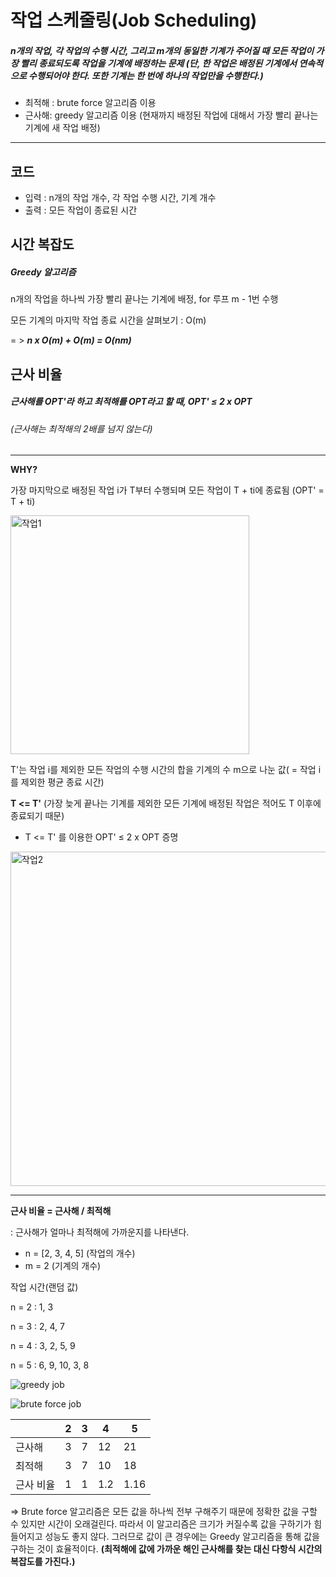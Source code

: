 # 작업 스케줄링(Job Scheduling)

##### n개의 작업, 각 작업의 수행 시간, 그리고 m개의 동일한 기계가 주어질 때 모든 작업이 가장 빨리 종료되도록 작업을 기계에 배정하는 문제 (단, 한 작업은 배정된 기계에서 연속적으로 수행되어야 한다. 또한 기계는 한 번에 하나의 작업만을 수행한다.)

- 최적해 : brute force 알고리즘 이용
- 근사해: greedy 알고리즘 이용 (현재까지 배정된 작업에 대해서 가장 빨리 끝나는 기계에 새 작업 배정)

------

## 코드

- 입력 : n개의 작업 개수, 각 작업 수행 시간, 기계 개수
- 출력 : 모든 작업이 종료된 시간



## 시간 복잡도

##### Greedy 알고리즘

n개의 작업을 하나씩 가장 빨리 끝나는 기계에 배정, for 루프 m - 1번 수행

모든 기계의 마지막 작업 종료 시간을 살펴보기 : O(m)

= > ***n x O(m) + O(m) = O(nm)***



## 근사 비율

##### 근사해를 OPT'라 하고 최적해를 OPT라고 할 때,  OPT' ≤ 2 x OPT

###### (근사해는 최적해의 2배를 넘지 않는다)

------

**WHY?**

가장 마지막으로 배정된 작업 i가 T부터 수행되며 모든 작업이 T + ti에 종료됨 (OPT' = T + ti)

<img width="382" alt="작업1" src="https://user-images.githubusercontent.com/80511341/118688798-572ec500-b841-11eb-8c1e-28be34ad8719.PNG">

T'는 작업 i를 제외한 모든 작업의 수행 시간의 합을 기계의 수 m으로 나눈 값( = 작업 i를 제외한 평균 종료 시간)

**T <= T'** (가장 늦게 끝나는 기계를 제외한 모든 기계에 배정된 작업은 적어도 T 이후에 종료되기 때문)

-  T <= T' 를 이용한 OPT' ≤ 2 x OPT 증명

<img width="535" alt="작업2" src="https://user-images.githubusercontent.com/80511341/118688820-5b5ae280-b841-11eb-88f5-c9d736ee17a1.PNG">

------

**근사 비율 = 근사해 / 최적해** 

: 근사해가 얼마나 최적해에 가까운지를 나타낸다.

- n = [2, 3, 4, 5] (작업의 개수)
- m = 2 (기계의 개수)

작업 시간(랜덤 값)

n = 2 : 1, 3

n = 3 : 2, 4, 7

n = 4 : 3, 2, 5, 9

n = 5 : 6, 9, 10, 3, 8

![greedy job](https://user-images.githubusercontent.com/80511341/118692161-bc37ea00-b844-11eb-9d34-eab23406a0e6.jpg)

![brute force job](https://user-images.githubusercontent.com/80511341/118692184-be9a4400-b844-11eb-928a-f5d73c9f8942.jpg)

|           | 2    | 3    | 4    | 5    |
| :-------- | ---- | ---- | ---- | ---- |
| 근사해    | 3    | 7    | 12   | 21   |
| 최적해    | 3    | 7    | 10   | 18   |
| 근사 비율 | 1    | 1    | 1.2  | 1.16 |

=> Brute force 알고리즘은 모든 값을 하나씩 전부 구해주기 때문에 정확한 값을 구할 수 있지만 시간이 오래걸린다. 따라서 이 알고리즘은 크기가 커질수록 값을 구하기가 힘들어지고 성능도 좋지 않다. 그러므로 값이 큰 경우에는 Greedy 알고리즘을 통해 값을 구하는 것이 효율적이다.
**(최적해에 값에 가까운 해인 근사해를 찾는 대신 다항식 시간의 복잡도를 가진다.)**
